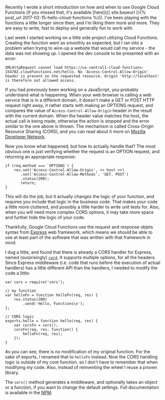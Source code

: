 
Recently I wrote a short introduction on how and when to use Google Cloud Functions (if you missed that, it's available [here]({{ site.baseurl }}{% post_url 2017-02-15-hello-cloud-functions %})). I've been playing with the functions a little longer since then, and I'm liking them more and more. They are easy to write, fast to deploy and generally fun to work with.

Last week I started working on a little side project utilizing Cloud Functions. Creating the function went as smoothly as expected, but I ran into a problem when trying to wire-up a website that would call my service - the data was not showing up. I opened the dev console to be presented with an error:

```
XMLHttpRequest cannot load https://us-central1-cloud-functions-154702.cloudfunctions.net/hello. No 'Access-Control-Allow-Origin' header is present on the requested resource. Origin 'http://localhost' is therefore not allowed access.
```

If you had previously been working on a JavaScript, you probably understand what is happening. When your web browser is calling a web service that is in a different domain, it doesn't make a GET or POST HTTP request right away, it rather starts with making an OPTIONS request, and compares the value of `Access-Control-Allow-Origin` header in the result with the current domain. When the header value matches the host, the actual call is being made,  otherwise the action is stopped and the error similar to the one above is thrown. The mechanism is called Cross-Origin Resource Sharing (CORS), and you can read about it more on [Mozilla Developer Network](https://developer.mozilla.org/en-US/docs/Web/HTTP/Access_control_CORS).

Now you know what happened, but how to actually handle that? The most obvious one is just verifying whether the request is an OPTION request, and returning an appropriate response:

```
if (req.method === `OPTIONS`) {
	res.set('Access-Control-Allow-Origin', << host >>)
	   .set('Access-Control-Allow-Methods', 'GET, POST')
	   .status(200);
	   return;
}
```

This will do the job, but it actually changes the logic of your function, and requires you include that logic in the business code. That makes your code a little more cluttered, and possibly a little harder to write unit tests for. Also, when you will need more complex CORS options, it may take more space and further hide the logic of your code.

Thankfully, Google Cloud Functions use the request and response objets syntax from [Express](http://expressjs.com/) web framework, which means we should be able to use at least part of the software that was written with that framework in mind.

I dug a little, and found that there is already a CORS handler for Express, named (surprisingly) [`cord`](https://www.npmjs.com/package/cors). It supports multiple options, for all the headers. Since Express middleware (i.e. code that runs before the execution of actual handlers) has a little different API than the handlers, I needed to modify the code a little: 

```
var cors = require('cors');

// my function
var helloFn = function helloFn(req, res) {
    res.status(200)
        .send('Hello, Functions\n');
};

// CORS logic
exports.hello = function hello(req, res) {
    var corsFn = cors();
    corsFn(req, res, function() {
        helloFn(req, res);
    });
}
```

As you can see, there is no modification of my original function. For the sake of exports, I renamed that to `helloFn` instead. Now the CORS handling logic is outside of my core function, so I don't have to remember that when modifying my code. Also, instead of reinventing the wheel I reuse a proven library.

The `cors()` method generates a middleware, and optionally takes an object or a function, if you want to change the default settings. Full documentation is available in the [NPM](https://www.npmjs.com/package/cors).
